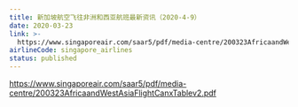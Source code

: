 ```yaml
---
title: 新加坡航空飞往非洲和西亚航班最新资讯（2020-4-9）
date: 2020-03-23
link: >-
  https://www.singaporeair.com/saar5/pdf/media-centre/200323AfricaandWestAsiaFlightCanxTablev2.pdf
airlineCode: singapore_airlines
status: published
---
```

https://www.singaporeair.com/saar5/pdf/media-centre/200323AfricaandWestAsiaFlightCanxTablev2.pdf